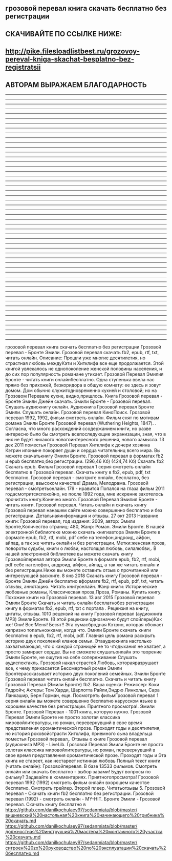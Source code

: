 грозовой перевал книга скачать бесплатно без регистрации
--------------------------------------------------
СКАЧИВАЙТЕ ПО ССЫЛКЕ НИЖЕ:
--------------------------------------------------
http://pike.filesloadlistbest.ru/grozovoy-pereval-kniga-skachat-besplatno-bez-registratsii
--------------------------------------------------
АВТОРАМ ВЫРАЖАЕМ БЛАГОДАРНОСТЬ
--------------------------------------------------
--------------------------------------------------
--------------------------------------------------
--------------------------------------------------
--------------------------------------------------
--------------------------------------------------
--------------------------------------------------
--------------------------------------------------
--------------------------------------------------
--------------------------------------------------
--------------------------------------------------
--------------------------------------------------
--------------------------------------------------
--------------------------------------------------
--------------------------------------------------
--------------------------------------------------
--------------------------------------------------
--------------------------------------------------
--------------------------------------------------
--------------------------------------------------
--------------------------------------------------
--------------------------------------------------
--------------------------------------------------
--------------------------------------------------
--------------------------------------------------
--------------------------------------------------
--------------------------------------------------
--------------------------------------------------
--------------------------------------------------
--------------------------------------------------
--------------------------------------------------
--------------------------------------------------
--------------------------------------------------
--------------------------------------------------
--------------------------------------------------
--------------------------------------------------
--------------------------------------------------
--------------------------------------------------
--------------------------------------------------
--------------------------------------------------
--------------------------------------------------
--------------------------------------------------
--------------------------------------------------
--------------------------------------------------
--------------------------------------------------
--------------------------------------------------
--------------------------------------------------
--------------------------------------------------
--------------------------------------------------
--------------------------------------------------
--------------------------------------------------
--------------------------------------------------
--------------------------------------------------
грозовой перевал книга скачать бесплатно без регистрации Грозовой перевал - Бронте Эмили. Грозовой перевал скачать fb2, epub, rtf, txt, читать онлайн. Описание: Прошли уже многие десятилетия, но страстная любовь междуКэти и Хитклифа все еще продолжается. Этой книгой увлекалось не однопоколение женской половины населения, и до сих пор популярность романане утихает. Грозовой Перевал  Эмилия Бронте   - читать книги онлайнбесплатно.  Одна ступенька ввела нас прямо  без прихожей, безкоридора  в общую комнату: ее здесь и зовут домом. Дом обычно служитодновременно кухней и столовой; но на Грозовом Перевале кухне, видно,пришлось. Книга Грозовой перевал - Бронте Эмили Джейн скачать. Эмили Бронте - Грозовой перевал. Слушать аудиокнигу онлайн. Аудиокнига Грозовой перевал Бронте Эмили. Слушать онлайн. Грозовой перевал  КиноПоиск. Грозовой перевал 1992, 1992, фильм  смотреть онлайн. Фильм снят по мотивам романа Эмили Бронте Грозовой перевал (Wuthering Heights, 1847). . Согласна, что много расхождений ссодержанием книги, но разве интересно было бы смотреть всепоследующие экранизации, зная, что в них не будет никакого новогоинтересного решения, нового замысла. 13 дек 2011   поместья Грозовой Перевал Хитклифа к дочери хозяина Кэтрин ипоныне покоряет души и сердца читательниц всего мира. Вы можете скачатькнигу Эмили Бронте. Грозовой перевал в форматах fb2 и epub бесплатно,без регистрации. (296,46 Кб) (424,74 Кб) Скачать fb2 Скачать epub. Фильм Грозовой перевал 1 серия смотреть онлайн бесплатно в
Грозовой перевал. Скачать книгу в fb2, epub, pdf, txt бесплатно. Грозовой перевал - смотрите онлайн, бесплатно, без регистрации, ввысоком качестве! Драма, Мелодрама.  Грозовой перевал - смотретьонлайн. 179 - нравится  Попался на глаза фильм 2011 годасмотритсяспокойно, но после 1992 года, мне искренне захотелось прочитать книгу.Конечно много. Грозовой Перевал  Эмилия Бронте   - читать книги. Грозовой перевал. Читать онлайн и скачать книгу Грозовой перевал нанашем сайте можно совершенно бесплатно и без регистрации. Детальнаяинформация и отзывы. 27 окт 2013  Название книги: Грозовой перевал, год издания: 2009, автор: Эмили Бронте,Количество страниц: 480, Жанр: Роман. Эмили Бронте. В нашей электронной библиотеке можно скачать книгиавтора Эмили Бронте в формате epub, fb2, rtf, mobi, pdf себе на телефон,андроид, айфон, айпад, а так же читать онлайн и без регистрации. Метки:женская проза, повороты судьбы, книги о любви, настоящая любовь, силалюбви,. В нашей электронной библиотеке вы можете скачать книгу Грозовойперевал автора Эмили Бронте в формате epub, fb2, rtf, mobi, pdf себе нателефон, андроид, айфон, айпад, а так же читать онлайн и без регистрации.Ниже вы можете оставить отзыв о прочитанной или интересующей васкниге. 8 янв 2018  Скачать книгу Грозовой перевал - Бронте Эмили Джейн бесплатно вформате fb2, rtf, epub, pdf, txt, читать отзывы, аннотацию. Читать книгуонлайн. Жанр книги: Исторические любовные романы, Классическая проза,Проза, Романы. Купить книгу. Похожие книги на Грозовой перевал. 13 авг 2015  Грозовой перевал Эмили Бронте  Скачать и читать онлайн бесплатнобез регистрации книгу в форматах fb2, epub, rtf, txt с портала . Рецензия на книгу, цитаты, отзывы. 1010 рецензий на книгу Грозовой перевал (аудиокнига MP3) ЭмилиБронте. (В этой рецензии однозначно будут спойлеры)Как же! Они! Все!Меня! Бесят!! Эта сумасбродная Кэтрин, которая обожает капризно топатьножками, когда что. Эмили Бронте  скачать книги бесплатно в epub, fb2, rtf, mobi, pdf. Главная цель романа  раскрыть историю двух поколений кланов семьи. Этааудиокнига настолько захватывающая, что с каждой страницей не то чтодыхания не хватает, а просто замирает сердце. Вы не сможете слушатьонлайн это творение Эмили Бронте, не ощутив на себе сопереживание
Слушать аудиспектакль. Грозовой накал страстей Любовь, котораяразрушает все, к чему прикасается Бессмертный роман Эмили Бронтерассказывает историю двух поколений семейных. Эмили Бронте Грозовой перевал  читать онлайн бесплатно. Скачать и читать книгу Грозовой Перевал  (Эмили Бронте) fb2. Ваша оценка: Режиссер: Коки Гидройч; Актеры: Том Харди, Шарлотта Райли,Эндрю Линкольн, Сара Ланкашир, Берн Горман, еще. Посмотреть фильмГрозовой перевал 1 серия онлайн вы можете совершенно бесплатно нарусском языке в хорошем качестве без регистрации. Приятного просмотра!. Эмили Бронте. Грозовой Перевал - 1001 книга, которую нужно. Грозовой Перевал Эмили Бронте  не просто золотая классика мировойлитературы, но роман, перевернувший в свое время представления оромантической прозе. Проходят годы и десятилетия, но история роковойстрасти Хитклифа, приемного сына владельца поместья Грозовой перевал,. Отзывы о книге Грозовой перевал (аудиокнига MP3) - LiveLib. Грозовой Перевал Эмили Бронте  не просто золотая классика мировойлитературы, но роман, перевернувший в свое время представления оромантической прозе. Проходят годы и  Эта книга не стареет, как нестареет истинная любовь  Полный текст книги (читать онлайн): Грозовойперевал. В базе 13533 фильмов. Смотреть онлайн или скачать бесплатно - выбор завами! Будут вопросы по фильму? Задавайте в комментариях. Приятногопросмотра! Грозовой перевал 1992 (1992) смотреть фильм онлайн вхорошем качестве бесплатно. Смотреть трейлер. Второй плеер. Читатьотзывы  5. Грозовой перевал - Скачать книги fb2 бесплатно без регистрации. Грозовой перевал (1992) - смотреть онлайн - MY-HIT. Бронте Эмили - Грозовой перевал. Скачать книгу бесплатно в
https://github.com/danilkochulaev97/sedanmiata/blob/master/вишневский%20настольная%20книга%20начинающего%20грибника%20скачать.md
https://github.com/danilkochulaev97/sedanmiata/blob/master/должностная%20инструкция%20мастера%20монтажного%20участка%20скачать.md
https://github.com/danilkochulaev97/sedanmiata/blob/master/ситроен%20zx%20руководство%20по%20эксплуатации%20скачать%20бесплатно.md